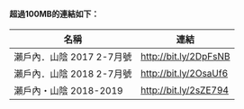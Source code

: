 #### 超過100MB的連結如下：

名稱                     | 連結
------------------------|------------------------
瀨戶內．山陰 2017 2-7月號  | http://bit.ly/2DpFsNB
瀨戶內．山陰 2018 2-7月號  | http://bit.ly/2OsaUf6
瀨戶內・山陰 2018-2019    |  http://bit.ly/2sZE794
